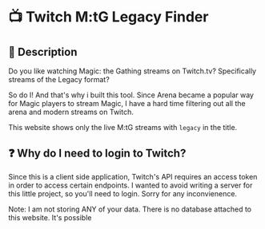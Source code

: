 # :tv: Twitch M:tG Legacy Finder


## :memo: Description
Do you like watching Magic: the Gathing streams on Twitch.tv? Specifically streams of the Legacy format?

So do I! And that's why i built this tool. Since Arena became a popular way for Magic players to stream Magic, I have a hard time filtering out all the arena and modern streams on Twitch.

This website shows only the live M:tG streams with `legacy` in the title.

## :question: Why do I need to login to Twitch?

Since this is a client side application, Twitch's API requires an access token in order to access certain endpoints. I wanted to avoid writing a server for this little project, so you'll need to login. Sorry for any inconvienence.

Note: I am not storing ANY of your data. There is no database attached to this website. It's possible